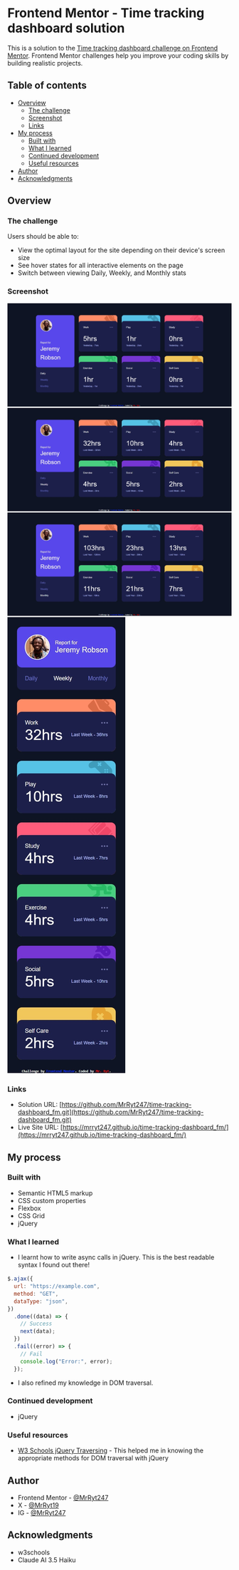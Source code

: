 # Frontend Mentor - Time tracking dashboard solution

This is a solution to the [Time tracking dashboard challenge on Frontend Mentor](https://www.frontendmentor.io/challenges/time-tracking-dashboard-UIQ7167Jw). Frontend Mentor challenges help you improve your coding skills by building realistic projects.

## Table of contents

- [Overview](#overview)
  - [The challenge](#the-challenge)
  - [Screenshot](#screenshot)
  - [Links](#links)
- [My process](#my-process)
  - [Built with](#built-with)
  - [What I learned](#what-i-learned)
  - [Continued development](#continued-development)
  - [Useful resources](#useful-resources)
- [Author](#author)
- [Acknowledgments](#acknowledgments)

## Overview

### The challenge

Users should be able to:

- View the optimal layout for the site depending on their device's screen size
- See hover states for all interactive elements on the page
- Switch between viewing Daily, Weekly, and Monthly stats

### Screenshot

![Desktop View](./design/desktop%20-%20daily.jpeg)
![Desktop View](./design/desktop%20-%20weekly.jpeg)
![Desktop View](./design/desktop%20-%20monthly.jpeg)
![Mobile View](./design/mobile.jpeg)

### Links

- Solution URL: [https://github.com/MrRyt247/time-tracking-dashboard_fm.git](https://github.com/MrRyt247/time-tracking-dashboard_fm.git)
- Live Site URL: [https://mrryt247.github.io/time-tracking-dashboard_fm/](https://mrryt247.github.io/time-tracking-dashboard_fm/)

## My process

### Built with

- Semantic HTML5 markup
- CSS custom properties
- Flexbox
- CSS Grid
- jQuery

### What I learned

- I learnt how to write async calls in jQuery. This is the best readable syntax I found out there!

```js
$.ajax({
  url: "https://example.com",
  method: "GET",
  dataType: "json",
})
  .done((data) => {
    // Success
    next(data);
  })
  .fail((error) => {
    // Fail
    console.log("Error:", error);
  });
```

- I also refined my knowledge in DOM traversal.

### Continued development

- jQuery

### Useful resources

- [W3 Schools jQuery Traversing](https://www.w3schools.com/jquery/jquery_traversing_siblings.asp) - This helped me in knowing the appropriate methods for DOM traversal with jQuery

## Author

- Frontend Mentor - [@MrRyt247](https://www.frontendmentor.io/profile/MrRyt247)
- X - [@MrRyt19](https://www.twitter.com/MrRyt19)
- IG - [@MrRyt247](https://www.instagram.com/mrryt247)

## Acknowledgments

- w3schools
- Claude AI 3.5 Haiku
